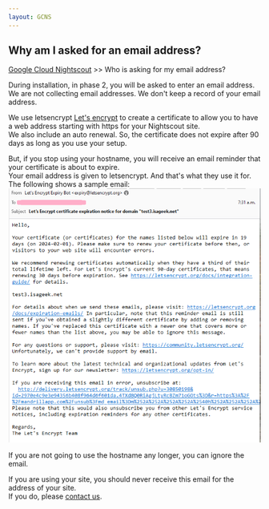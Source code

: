 ```yaml
---
layout: GCNS
---
```


## Why am I asked for an email address?
[Google Cloud Nightscout](./GoogleCloud.md) >> Who is asking for my email address?  
  
During installation, in phase 2, you will be asked to enter an email address.
We are not collecting email addresses.  We don't keep a record of your email address.

We use letsencrypt [Let's encrypt](https://letsencrypt.org/) to create a certificate to allow you to have a web address starting with https for your Nightscout site.  
We also include an auto renewal.  So, the certificate does not expire after 90 days as long as you use your setup.  

But, if you stop using your hostname, you will receive an email reminder that your certificate is about to expire.  
Your email address is given to letsencrypt.  And that's what they use it for.  
The following shows a sample email:  
![](./images/Letsencryptemail.png)  
  
If you are not going to use the hostname any longer, you can ignore the email.  

If you are using your site, you should never receive this email for the address of your site.  
If you do, please [contact us](./GCNS_Support.md).  
